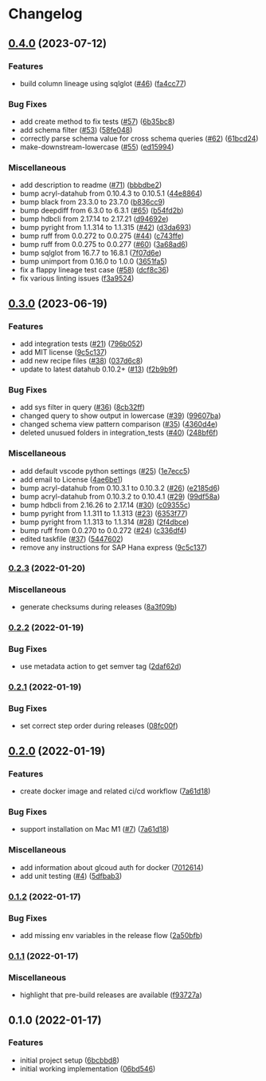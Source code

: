 # Changelog

## [0.4.0](https://github.com/contiamo/datahub-sap-hana/compare/v0.3.0...v0.4.0) (2023-07-12)


### Features

* build column lineage using sqlglot  ([#46](https://github.com/contiamo/datahub-sap-hana/issues/46)) ([fa4cc77](https://github.com/contiamo/datahub-sap-hana/commit/fa4cc77f35becfc666af8ef3ca232eab8854a2b2))


### Bug Fixes

* add create method to fix tests ([#57](https://github.com/contiamo/datahub-sap-hana/issues/57)) ([6b35bc8](https://github.com/contiamo/datahub-sap-hana/commit/6b35bc8213d335f37997b046a9bde2b565964cdd))
* add schema filter ([#53](https://github.com/contiamo/datahub-sap-hana/issues/53)) ([58fe048](https://github.com/contiamo/datahub-sap-hana/commit/58fe048933b21ed39149e167457786be28f1a6b9))
* correctly parse schema value for cross schema queries ([#62](https://github.com/contiamo/datahub-sap-hana/issues/62)) ([61bcd24](https://github.com/contiamo/datahub-sap-hana/commit/61bcd2439ae4a4c5a8db43e7ced91afbd709422c))
* make-downstream-lowercase ([#55](https://github.com/contiamo/datahub-sap-hana/issues/55)) ([ed15994](https://github.com/contiamo/datahub-sap-hana/commit/ed159946be8fdd7b7e57f3bc35855b104da17b98))


### Miscellaneous

* add description to readme ([#71](https://github.com/contiamo/datahub-sap-hana/issues/71)) ([bbbdbe2](https://github.com/contiamo/datahub-sap-hana/commit/bbbdbe215f3d37fec39a2e55befc6c8eaa79ef04))
* bump acryl-datahub from 0.10.4.3 to 0.10.5.1 ([44e8864](https://github.com/contiamo/datahub-sap-hana/commit/44e8864098a997e7b2277842e107408bbc590ff1))
* bump black from 23.3.0 to 23.7.0 ([b836cc9](https://github.com/contiamo/datahub-sap-hana/commit/b836cc931dde04d0fd3e7549c6043b163dbb328f))
* bump deepdiff from 6.3.0 to 6.3.1 ([#65](https://github.com/contiamo/datahub-sap-hana/issues/65)) ([b54fd2b](https://github.com/contiamo/datahub-sap-hana/commit/b54fd2b773eae25e0e2401ad0d8090ce43c2ed9f))
* bump hdbcli from 2.17.14 to 2.17.21 ([d94692e](https://github.com/contiamo/datahub-sap-hana/commit/d94692e57dec4b42645d6f09c5996aac07933447))
* bump pyright from 1.1.314 to 1.1.315 ([#42](https://github.com/contiamo/datahub-sap-hana/issues/42)) ([d3da693](https://github.com/contiamo/datahub-sap-hana/commit/d3da6937a0de71e8e2f702dc36d8f3e084a2b92f))
* bump ruff from 0.0.272 to 0.0.275 ([#44](https://github.com/contiamo/datahub-sap-hana/issues/44)) ([c743ffe](https://github.com/contiamo/datahub-sap-hana/commit/c743ffe2110a4dca26f0378a27604458d2b1dde3))
* bump ruff from 0.0.275 to 0.0.277 ([#60](https://github.com/contiamo/datahub-sap-hana/issues/60)) ([3a68ad6](https://github.com/contiamo/datahub-sap-hana/commit/3a68ad66e6b3a1a53ec8a71e601a57d572631c7a))
* bump sqlglot from 16.7.7 to 16.8.1 ([7f07d6e](https://github.com/contiamo/datahub-sap-hana/commit/7f07d6e8709d462ca7bc65f7973308e39ee569a4))
* bump unimport from 0.16.0 to 1.0.0 ([3651fa5](https://github.com/contiamo/datahub-sap-hana/commit/3651fa50c46f1573a537a73bbaad540e389496d0))
* fix a flappy lineage test case ([#58](https://github.com/contiamo/datahub-sap-hana/issues/58)) ([dcf8c36](https://github.com/contiamo/datahub-sap-hana/commit/dcf8c3660cd3698fd784a0d7bc5cb61b1622ec44))
* fix various linting issues ([f3a9524](https://github.com/contiamo/datahub-sap-hana/commit/f3a952421144553fef563ad0c3c7eee4b261a2d7))

## [0.3.0](https://github.com/contiamo/datahub-sap-hana/compare/v0.2.3...v0.3.0) (2023-06-19)


### Features

* add integration tests ([#21](https://github.com/contiamo/datahub-sap-hana/issues/21)) ([796b052](https://github.com/contiamo/datahub-sap-hana/commit/796b052d6eabd86850451a025626a52d88bb56a8))
* add MIT license ([9c5c137](https://github.com/contiamo/datahub-sap-hana/commit/9c5c1373af82c0e1c79f4567c9b5f24d403c4954))
* add new recipe files ([#38](https://github.com/contiamo/datahub-sap-hana/issues/38)) ([037d6c8](https://github.com/contiamo/datahub-sap-hana/commit/037d6c861cad7c959e2b0fd826cdfd775211bde5))
* update to latest datahub 0.10.2+ ([#13](https://github.com/contiamo/datahub-sap-hana/issues/13)) ([f2b9b9f](https://github.com/contiamo/datahub-sap-hana/commit/f2b9b9fef6e3b57d47a09d0e77ba592edf274370))


### Bug Fixes

* add sys filter in query ([#36](https://github.com/contiamo/datahub-sap-hana/issues/36)) ([8cb32ff](https://github.com/contiamo/datahub-sap-hana/commit/8cb32ff5ae0682c1a3aeb7f8ff6bdba350356220))
* changed query to show output in lowercase ([#39](https://github.com/contiamo/datahub-sap-hana/issues/39)) ([99607ba](https://github.com/contiamo/datahub-sap-hana/commit/99607bab0dfe98b6e78559ff5971f9d00b4617f2))
* changed schema view pattern comparison ([#35](https://github.com/contiamo/datahub-sap-hana/issues/35)) ([4360d4e](https://github.com/contiamo/datahub-sap-hana/commit/4360d4e3e8e73943de9287cdb51099b9bc9c222a))
* deleted unusued folders in integration_tests ([#40](https://github.com/contiamo/datahub-sap-hana/issues/40)) ([248bf6f](https://github.com/contiamo/datahub-sap-hana/commit/248bf6f0f832691eaa6559f9a8f18df967c19c9c))


### Miscellaneous

* add default vscode python settings ([#25](https://github.com/contiamo/datahub-sap-hana/issues/25)) ([1e7ecc5](https://github.com/contiamo/datahub-sap-hana/commit/1e7ecc58b5c04d77ddffc5e0b1837edfabc9d2c1))
* add email to License ([4ae6be1](https://github.com/contiamo/datahub-sap-hana/commit/4ae6be174a3cc6530761095ecc9ff157e7c8e156))
* bump acryl-datahub from 0.10.3.1 to 0.10.3.2 ([#26](https://github.com/contiamo/datahub-sap-hana/issues/26)) ([e2185d6](https://github.com/contiamo/datahub-sap-hana/commit/e2185d6c2fd1b5750601c119c50614f9f952af76))
* bump acryl-datahub from 0.10.3.2 to 0.10.4.1 ([#29](https://github.com/contiamo/datahub-sap-hana/issues/29)) ([99df58a](https://github.com/contiamo/datahub-sap-hana/commit/99df58a02caaf7b05f5092f001f5b328626b8ece))
* bump hdbcli from 2.16.26 to 2.17.14 ([#30](https://github.com/contiamo/datahub-sap-hana/issues/30)) ([c09355c](https://github.com/contiamo/datahub-sap-hana/commit/c09355caee90a1b4a2ef906edb67aefb15085346))
* bump pyright from 1.1.311 to 1.1.313 ([#23](https://github.com/contiamo/datahub-sap-hana/issues/23)) ([6353f77](https://github.com/contiamo/datahub-sap-hana/commit/6353f7723eb588660df2500a9167940a384641f9))
* bump pyright from 1.1.313 to 1.1.314 ([#28](https://github.com/contiamo/datahub-sap-hana/issues/28)) ([2f4dbce](https://github.com/contiamo/datahub-sap-hana/commit/2f4dbce6f30e5e4789a7eae74b2c0c15060781aa))
* bump ruff from 0.0.270 to 0.0.272 ([#24](https://github.com/contiamo/datahub-sap-hana/issues/24)) ([c336df4](https://github.com/contiamo/datahub-sap-hana/commit/c336df4197161d9c4254d1587fb494fec69dbf21))
* edited taskfile ([#37](https://github.com/contiamo/datahub-sap-hana/issues/37)) ([5447602](https://github.com/contiamo/datahub-sap-hana/commit/544760214db40d605d832e4f1cefa33b4fd3871f))
* remove any instructions for SAP Hana express ([9c5c137](https://github.com/contiamo/datahub-sap-hana/commit/9c5c1373af82c0e1c79f4567c9b5f24d403c4954))

### [0.2.3](https://www.github.com/contiamo/datahub-sap-hana/compare/v0.2.2...v0.2.3) (2022-01-20)


### Miscellaneous

* generate checksums during releases ([8a3f09b](https://www.github.com/contiamo/datahub-sap-hana/commit/8a3f09b46616354c47b4c2c192b880c698c27f55))

### [0.2.2](https://www.github.com/contiamo/datahub-sap-hana/compare/v0.2.1...v0.2.2) (2022-01-19)


### Bug Fixes

* use metadata action to get semver tag ([2daf62d](https://www.github.com/contiamo/datahub-sap-hana/commit/2daf62db09414e92ed5a72ee2ca3136a8fa45a62))

### [0.2.1](https://www.github.com/contiamo/datahub-sap-hana/compare/v0.2.0...v0.2.1) (2022-01-19)


### Bug Fixes

* set correct step order during releases ([08fc00f](https://www.github.com/contiamo/datahub-sap-hana/commit/08fc00f4ec842b306350bf6fec614e3efc7375cf))

## [0.2.0](https://www.github.com/contiamo/datahub-sap-hana/compare/v0.1.2...v0.2.0) (2022-01-19)


### Features

* create docker image and related ci/cd workflow ([7a61d18](https://www.github.com/contiamo/datahub-sap-hana/commit/7a61d18b4d6138ee20082885ed26e183f02908cc))


### Bug Fixes

* support installation on Mac M1 ([#7](https://www.github.com/contiamo/datahub-sap-hana/issues/7)) ([7a61d18](https://www.github.com/contiamo/datahub-sap-hana/commit/7a61d18b4d6138ee20082885ed26e183f02908cc))


### Miscellaneous

* add information about glcoud auth for docker ([7012614](https://www.github.com/contiamo/datahub-sap-hana/commit/7012614ae6fc264e3bbacfbda841e812ec21d7b3))
* add unit testing ([#4](https://www.github.com/contiamo/datahub-sap-hana/issues/4)) ([5dfbab3](https://www.github.com/contiamo/datahub-sap-hana/commit/5dfbab3af5b9a9531b84265fcb62dddeb6e0be85))

### [0.1.2](https://www.github.com/contiamo/datahub-sap-hana/compare/v0.1.1...v0.1.2) (2022-01-17)


### Bug Fixes

* add missing env variables in the release flow ([2a50bfb](https://www.github.com/contiamo/datahub-sap-hana/commit/2a50bfb58c711bdd42de408eaa3ebcb66901c449))

### [0.1.1](https://www.github.com/contiamo/datahub-sap-hana/compare/v0.1.0...v0.1.1) (2022-01-17)


### Miscellaneous

* highlight that pre-build releases are available ([f93727a](https://www.github.com/contiamo/datahub-sap-hana/commit/f93727a350d108e14dfb0d2a824936509161347e))

## 0.1.0 (2022-01-17)


### Features

* initial project setup ([6bcbbd8](https://www.github.com/contiamo/datahub-sap-hana/commit/6bcbbd85ba9b22ba89c48dba856d7df4d34827a7))
* initial working implementation ([06bd546](https://www.github.com/contiamo/datahub-sap-hana/commit/06bd54686aaa89656d5f509648ad7a3454dec564))
